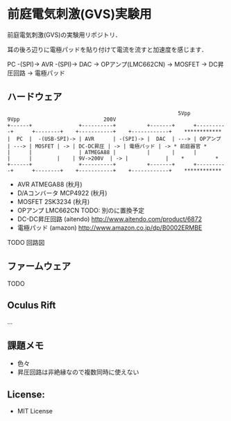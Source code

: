 # 前庭電気刺激(GVS)実験用

前庭電気刺激(GVS)の実験用リポジトリ．

耳の後ろ辺りに電極パッドを貼り付けて電流を流すと加速度を感じます．

PC -(SPI)-> AVR -(SPI)-> DAC -> OPアンプ(LMC662CN) -> MOSFET -> DC昇圧回路 -> 電極パッド


## ハードウェア

```
                                                       5Vpp              9Vpp                           200V
+------+               +----------+          +-------+      +----------+      +--------+    +-----------+    +------------+    ************
|  PC  |  -(USB-SPI)-> | AVR      | -(SPI)-> |  DAC  | ---> | OPアンプ | ---> | MOSFET | -> | DC-DC昇圧 | -> | 電極パッド | -> * 前庭器官 *
|      |               | ATMEGA88 |          |       |      |          |      |        |    | 9V->200V  | -> |            |    *          *
+------+               +----------+          +-------+      +----------+      +--------+    +-----------+    +------------+    ************

```


- AVR ATMEGA88 (秋月)
- D/Aコンバータ MCP4922 (秋月)
- MOSFET 2SK3234 (秋月)
- OPアンプ LMC662CN TODO: 別のに置換予定
- DC-DC昇圧回路 (aitendo) http://www.aitendo.com/product/6872
- 電極パッド (amazon) http://www.amazon.co.jp/dp/B0002ERMBE

TODO 回路図

## ファームウェア

TODO

## Oculus Rift

...

## 課題メモ

- 色々
- 昇圧回路は非絶縁なので複数同時に使えない

## License:

- MIT License

